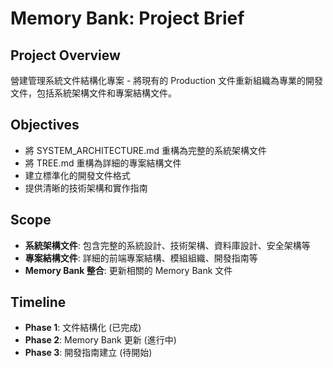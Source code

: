 # Memory Bank: Project Brief

## Project Overview
營建管理系統文件結構化專案 - 將現有的 Production 文件重新組織為專業的開發文件，包括系統架構文件和專案結構文件。

## Objectives
- 將 SYSTEM_ARCHITECTURE.md 重構為完整的系統架構文件
- 將 TREE.md 重構為詳細的專案結構文件
- 建立標準化的開發文件格式
- 提供清晰的技術架構和實作指南

## Scope
- **系統架構文件**: 包含完整的系統設計、技術架構、資料庫設計、安全架構等
- **專案結構文件**: 詳細的前端專案結構、模組組織、開發指南等
- **Memory Bank 整合**: 更新相關的 Memory Bank 文件

## Timeline
- **Phase 1**: 文件結構化 (已完成)
- **Phase 2**: Memory Bank 更新 (進行中)
- **Phase 3**: 開發指南建立 (待開始)
